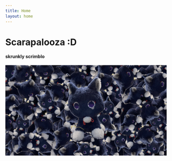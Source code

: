 ```yaml
---
title: Home
layout: home
---
```


# Scarapalooza :D
#### skrunkly scrimblo

![scarameow](Scarameow!.png)

